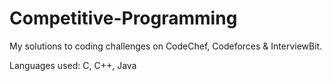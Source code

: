 # Competitive-Programming

My solutions to coding challenges on CodeChef, Codeforces & InterviewBit.

Languages used: C, C++, Java
